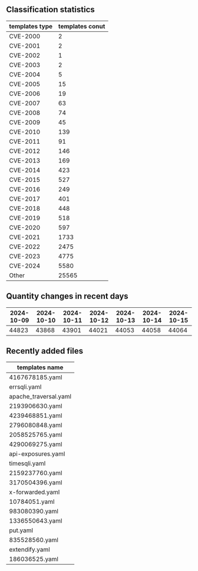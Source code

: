 ## Classification statistics
| templates type | templates conut | 
| --- | --- |
| CVE-2000 | 2 |
| CVE-2001 | 2 |
| CVE-2002 | 1 |
| CVE-2003 | 2 |
| CVE-2004 | 5 |
| CVE-2005 | 15 |
| CVE-2006 | 19 |
| CVE-2007 | 63 |
| CVE-2008 | 74 |
| CVE-2009 | 45 |
| CVE-2010 | 139 |
| CVE-2011 | 91 |
| CVE-2012 | 146 |
| CVE-2013 | 169 |
| CVE-2014 | 423 |
| CVE-2015 | 527 |
| CVE-2016 | 249 |
| CVE-2017 | 401 |
| CVE-2018 | 448 |
| CVE-2019 | 518 |
| CVE-2020 | 597 |
| CVE-2021 | 1733 |
| CVE-2022 | 2475 |
| CVE-2023 | 4775 |
| CVE-2024 | 5580 |
| Other | 25565 |
## Quantity changes in recent days
|2024-10-09 | 2024-10-10 | 2024-10-11 | 2024-10-12 | 2024-10-13 | 2024-10-14 | 2024-10-15|
|--- | ------ | ------ | ------ | ------ | ------ | ---|
|44823 | 43868 | 43901 | 44021 | 44053 | 44058 | 44064|
## Recently added files
| templates name | 
| --- |
| 4167678185.yaml |
| errsqli.yaml |
| apache_traversal.yaml |
| 2193906630.yaml |
| 4239468851.yaml |
| 2796080848.yaml |
| 2058525765.yaml |
| 4290069275.yaml |
| api-exposures.yaml |
| timesqli.yaml |
| 2159237760.yaml |
| 3170504396.yaml |
| x-forwarded.yaml |
| 10784051.yaml |
| 983080390.yaml |
| 1336550643.yaml |
| put.yaml |
| 835528560.yaml |
| extendify.yaml |
| 186036525.yaml |
